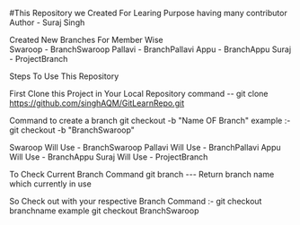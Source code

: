 #This Repository we Created For Learing Purpose having many contributor
<br>
Author - Suraj Singh

Created New Branches For Member Wise 
<br>
Swaroop - BranchSwaroop
Pallavi - BranchPallavi
Appu    - BranchAppu
Suraj   - ProjectBranch

Steps To Use This Repository 

First Clone this Project in Your Local Repository
command -- git clone https://github.com/singhAQM/GitLearnRepo.git

Command to create a branch
git checkout -b "Name OF Branch"
example :- git checkout -b "BranchSwaroop"

Swaroop Will Use - BranchSwaroop
Pallavi Will Use - BranchPallavi
Appu Will Use    - BranchAppu
Suraj Will Use   - ProjectBranch

To Check Current Branch Command 
git branch    --- Return branch name which currently in use 

So Check out with your respective Branch 
Command :- git checkout branchname   example git checkout BranchSwaroop


